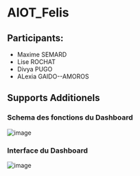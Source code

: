 # AIOT_Felis

## Participants:
  - Maxime SEMARD
  - Lise ROCHAT
  - Divya PUGO
  - ALexia GAIDO--AMOROS

## Supports Additionels
### Schema des fonctions du Dashboard
![image](https://github.com/divpugo/AIOT_Felis/assets/84316120/eb472170-7c41-4551-9326-bb948f30f5e5)
### Interface du Dashboard
![image](https://github.com/divpugo/AIOT_Felis/assets/84316120/d50a622b-cd7f-449b-b4a5-51abb49627be)

